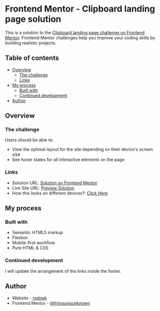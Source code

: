 # Frontend Mentor - Clipboard landing page solution

This is a solution to the [Clipboard landing page challenge on Frontend Mentor](https://www.frontendmentor.io/challenges/clipboard-landing-page-5cc9bccd6c4c91111378ecb9). Frontend Mentor challenges help you improve your coding skills by building realistic projects. 

## Table of contents

- [Overview](#overview)
  - [The challenge](#the-challenge)
  - [Links](#links)
- [My process](#my-process)
  - [Built with](#built-with)
  - [Continued development](#continued-development)
- [Author](#author)

## Overview

### The challenge

Users should be able to:

- View the optimal layout for the site depending on their device's screen size
- See hover states for all interactive elements on the page

### Links

- Solution URL: [Solution on Frontend Mentor](#)
- Live Site URL: [Preview Solution](https://thisguyisunknown.github.io/clipboard-landing-page-challenge)
- How this looks on different devices?: [Click Here](https://ui.dev/amiresponsive?url=https://thisguyisunknown.github.io/clipboard-landing-page-challenge/)

## My process

### Built with

- Semantic HTML5 markup
- Flexbox
- Mobile-first workflow
- Pure HTML & CSS

### Continued development

I will update the arrangement of the links inside the footer.

## Author
- Website - [rpdnek](https://github.com/thisguyisunknown)
- Frontend Mentor - [@thisguyisunknown](https://www.frontendmentor.io/profile/thisguyisunknown)
